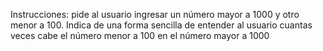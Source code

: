 Instrucciones: pide al usuario ingresar un número mayor a 1000 y otro menor a 100. Indica de una forma sencilla de entender al usuario cuantas veces cabe el número menor a 100 en el número mayor a 1000